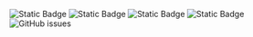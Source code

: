 ![Static Badge](https://img.shields.io/badge/blacklists-60-000000) ![Static Badge](https://img.shields.io/badge/blacklisted-2807934-cc0000) ![Static Badge](https://img.shields.io/badge/whitelisted-2243-00CC00) ![Static Badge](https://img.shields.io/badge/streaming_blacklist-28107-000000) ![GitHub issues](https://img.shields.io/github/issues/fabriziosalmi/blacklists)
